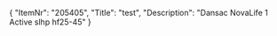 {
  "ItemNr": "205405",
  "Title": "test",
  "Description": "Dansac NovaLife 1 Active slhp hf25-45"
}